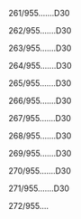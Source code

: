 261/955.......D30 


262/955.......D30 


263/955.......D30 


264/955.......D30 


265/955.......D30 


266/955.......D30 


267/955.......D30 


268/955.......D30 


269/955.......D30 


270/955.......D30 


271/955.......D30 


272/955.... 

